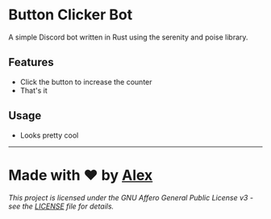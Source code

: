 # Button Clicker Bot
A simple Discord bot written in Rust using the serenity and poise library.

## Features
- Click the button to increase the counter
- That's it

## Usage
- Looks pretty cool

---
# Made with ❤️ by [Alex](https://github.com/Alekuso)
###### This project is licensed under the GNU Affero General Public License v3 - see the [LICENSE](LICENSE) file for details.